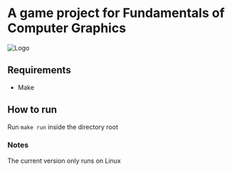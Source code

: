 # A game project for Fundamentals of Computer Graphics
![Logo](https://user-images.githubusercontent.com/57190123/143725177-a1f36e45-869a-4ecf-9272-4420ac8c1593.png)

## Requirements
- Make
## How to run
Run `make run` inside the directory root  

### Notes
The current version only runs on Linux



